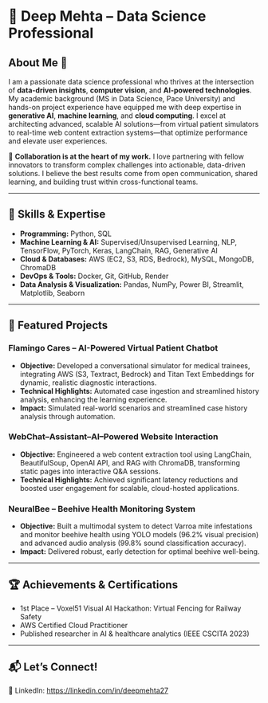 # 💫 Deep Mehta – Data Science Professional

## About Me 🚀
I am a passionate data science professional who thrives at the intersection of **data-driven insights**, **computer vision**, and **AI-powered technologies**. My academic background (MS in Data Science, Pace University) and hands-on project experience have equipped me with deep expertise in **generative AI**, **machine learning**, and **cloud computing**. I excel at architecting advanced, scalable AI solutions—from virtual patient simulators to real-time web content extraction systems—that optimize performance and elevate user experiences.

🤝 **Collaboration is at the heart of my work.** I love partnering with fellow innovators to transform complex challenges into actionable, data-driven solutions. I believe the best results come from open communication, shared learning, and building trust within cross-functional teams.

---

## 🚀 Skills & Expertise
- **Programming:** Python, SQL
- **Machine Learning & AI:** Supervised/Unsupervised Learning, NLP, TensorFlow, PyTorch, Keras, LangChain, RAG, Generative AI
- **Cloud & Databases:** AWS (EC2, S3, RDS, Bedrock), MySQL, MongoDB, ChromaDB
- **DevOps & Tools:** Docker, Git, GitHub, Render
- **Data Analysis & Visualization:** Pandas, NumPy, Power BI, Streamlit, Matplotlib, Seaborn

---

## 📂 Featured Projects

### Flamingo Cares – AI-Powered Virtual Patient Chatbot
- **Objective:** Developed a conversational simulator for medical trainees, integrating AWS (S3, Textract, Bedrock) and Titan Text Embeddings for dynamic, realistic diagnostic interactions.
- **Technical Highlights:** Automated case ingestion and streamlined history analysis, enhancing the learning experience.
- **Impact:** Simulated real-world scenarios and streamlined case history analysis through automation.

### WebChat–Assistant–AI–Powered Website Interaction
- **Objective:** Engineered a web content extraction tool using LangChain, BeautifulSoup, OpenAI API, and RAG with ChromaDB, transforming static pages into interactive Q&A sessions.
- **Technical Highlights:** Achieved significant latency reductions and boosted user engagement for scalable, cloud-hosted applications.

### NeuralBee – Beehive Health Monitoring System
- **Objective:** Built a multimodal system to detect Varroa mite infestations and monitor beehive health using YOLO models (96.2% visual precision) and advanced audio analysis (99.8% sound classification accuracy).
- **Impact:** Delivered robust, early detection for optimal beehive well-being.

---

## 🏆 Achievements & Certifications

- 1st Place – Voxel51 Visual AI Hackathon: Virtual Fencing for Railway Safety
- AWS Certified Cloud Practitioner
- Published researcher in AI & healthcare analytics (IEEE CSCITA 2023)

---

## 📬 Let’s Connect!
🔗 LinkedIn: https://linkedin.com/in/deepmehta27  

